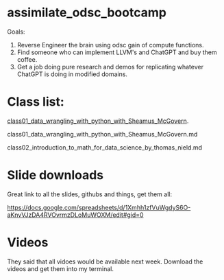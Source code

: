 # assimilate_odsc_bootcamp

Goals:

1. Reverse Engineer the brain using odsc gain of compute functions.
2. Find someone who can implement LLVM's and ChatGPT and buy them coffee.
3. Get a job doing pure research and demos for replicating whatever ChatGPT is doing in modified domains.

# Class list:


[class01_data_wrangling_with_python_with_Sheamus_McGovern](./class01_data_wrangling_with_python_with_Sheamus_McGovern).

class01_data_wrangling_with_python_with_Sheamus_McGovern.md

class02_introduction_to_math_for_data_science_by_thomas_nield.md


# Slide downloads

Great link to all the slides, githubs and things, get them all:

https://docs.google.com/spreadsheets/d/1Xmhh1zfVuWgdyS6O-aKnvVJzDA4RVOvrmzDLoMuWOXM/edit#gid=0

# Videos

They said that all vidoes would be available next week.
Download the videos and get them into my terminal.

